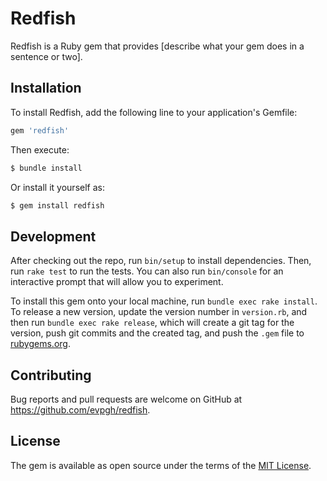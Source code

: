 # Redfish

Redfish is a Ruby gem that provides [describe what your gem does in a sentence or two].

## Installation

To install Redfish, add the following line to your application's Gemfile:

```ruby
gem 'redfish'
```

Then execute:
```bash
$ bundle install
```

Or install it yourself as:
```bash
$ gem install redfish
```

## Development

After checking out the repo, run `bin/setup` to install dependencies. Then, run `rake test` to run the tests. You can also run `bin/console` for an interactive prompt that will allow you to experiment.

To install this gem onto your local machine, run `bundle exec rake install`. To release a new version, update the version number in `version.rb`, and then run `bundle exec rake release`, which will create a git tag for the version, push git commits and the created tag, and push the `.gem` file to [rubygems.org](https://rubygems.org).

## Contributing

Bug reports and pull requests are welcome on GitHub at https://github.com/evpgh/redfish.

## License

The gem is available as open source under the terms of the [MIT License](https://opensource.org/licenses/MIT).
